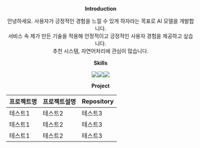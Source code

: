 <div align="center"> 
 
**Introduction**

안녕하세요. 사용자가 긍정적인 경험을 느낄 수 있게 하자라는 목표로 AI 모델을 개발합니다. </br>
서비스 속 제가 만든 기술을 적용해 안정적이고 긍정적인 사용자 경험을 제공하고 싶습니다. </br>
추천 시스템, 자연어처리에 관심이 많습니다. 

**Skills**

<img src="https://img.shields.io/badge/Python-3776AB?style=flat&logo=python&logoColor=white"/><img src="https://img.shields.io/badge/Pytorch-EE4C2C?style=flat&logo=pytorch&logoColor=white"/><img src="https://img.shields.io/badge/Tensorflow-FF6F00?style=flat&logo=tensorflow&logoColor=white"/>


**Project**

|프로젝트명|프로젝트설명|Repository|
|------|---|---|
|테스트1|테스트2|테스트3|
|테스트1|테스트2|테스트3|
|테스트1|테스트2|테스트3|
